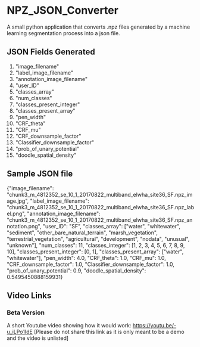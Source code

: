 # NPZ_JSON_Converter
A small python application that converts .npz files generated by a machine learning segmentation process into a json file. 

## JSON Fields Generated
1. "image_filename"
2. "label_image_filename"
3. "annotation_image_filename"
4. "user_ID"
5. "classes_array"
6. "num_classes"
7. "classes_present_integer"
8. "classes_present_array"
9. "pen_width"
10. "CRF_theta"
11. "CRF_mu"
12. "CRF_downsample_factor"
13. "Classifier_downsample_factor"
14. "prob_of_unary_potential"
15. "doodle_spatial_density"

## Sample JSON file
{"image_filename": "chunk3_m_4812352_se_10_1_20170822_multiband_elwha_site36_SF.npz_image.jpg", "label_image_filename": "chunk3_m_4812352_se_10_1_20170822_multiband_elwha_site36_SF.npz_label.png", "annotation_image_filename": "chunk3_m_4812352_se_10_1_20170822_multiband_elwha_site36_SF.npz_annotation.png", "user_ID": "SF", "classes_array": ["water", "whitewater", "sediment", "other_bare_natural_terrain", "marsh_vegetation", "terrestrial_vegetation", "agricultural", "development", "nodata", "unusual", "unknown"], "num_classes": 11, "classes_integer": [1, 2, 3, 4, 5, 6, 7, 8, 9, 10], "classes_present_integer": [0, 1], "classes_present_array": ["water", "whitewater"], "pen_width": 4.0, "CRF_theta": 1.0, "CRF_mu": 1.0, "CRF_downsample_factor": 1.0, "Classifier_downsample_factor": 1.0, "prob_of_unary_potential": 0.9, "doodle_spatial_density": 0.5495450888159931}



## Video Links
### Beta Version
A short Youtube video showing how it would work:
https://youtu.be/-u_iLPo1IdE
[Please do not share this link as it is only meant to be a demo and the video is unlisted]
